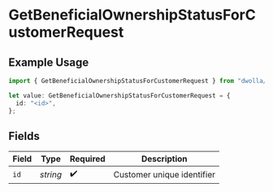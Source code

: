 # GetBeneficialOwnershipStatusForCustomerRequest

## Example Usage

```typescript
import { GetBeneficialOwnershipStatusForCustomerRequest } from "dwolla/models/operations";

let value: GetBeneficialOwnershipStatusForCustomerRequest = {
  id: "<id>",
};
```

## Fields

| Field                      | Type                       | Required                   | Description                |
| -------------------------- | -------------------------- | -------------------------- | -------------------------- |
| `id`                       | *string*                   | :heavy_check_mark:         | Customer unique identifier |